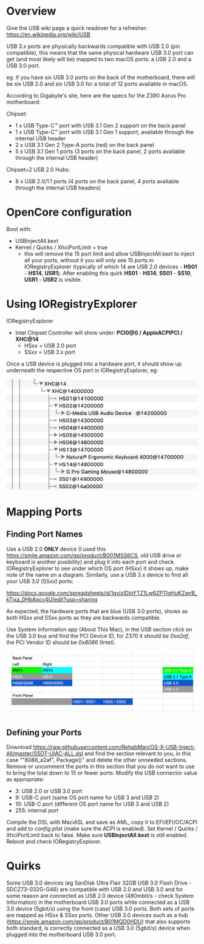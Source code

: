 # Overview

Give the USB wiki page a quick readover for a refresher: https://en.wikipedia.org/wiki/USB

USB 3.x ports are physically backwards compatible with USB 2.0 (pin compatible), this means that the same physical hardware USB 3.0 port can get (and most likely will be) mapped to two macOS ports: a USB 2.0 and a USB 3.0 port. 

eg. if you have six USB 3.0 ports on the back of the motherboard, there will be six USB 2.0 and six USB 3.0 for a total of 12 ports available in macOS. 

According to Gigabyte's site, here are the specs for the Z390 Aorus Pro motherboard:

Chipset:
* 1 x USB Type-C™ port with USB 3.1 Gen 2 support on the back panel
* 1 x USB Type-C™ port with USB 3.1 Gen 1 support, available through the internal USB header
* 2 x USB 3.1 Gen 2 Type-A ports (red) on the back panel
* 5 x USB 3.1 Gen 1 ports (3 ports on the back panel, 2 ports available through the internal USB header)

Chipset+2 USB 2.0 Hubs:
* 8 x USB 2.0/1.1 ports (4 ports on the back panel, 4 ports available through the internal USB headers)

# OpenCore configuration
Boot with:
* USBInjectAll.kext
* Kernel / Quirks / XhciPortLimit = true
  * this will remove the 15 port limit and allow USBInjectAll.kext to inject all your ports, without it you will only see 15 ports in IORegistryExplorer (typically of which 14 are USB 2.0 devices - **HS01** - **HS14**, **USR1**). After enabling this quirk **HS01** - **HS14**, **SS01** - **SS10**, **USR1** - **USR2** is visible. 
  
# Using IORegistryExplorer
IORegistryExplorer
* Intel Chipset Controller will show under: **PCI0@0 / AppleACPIPCI / XHC@14**
  * HSxx = USB 2.0 port
  * SSxx = USB 3.x port

Once a USB device is plugged into a hardware port, it should show up underneath the respective OS port in IORegistryExplorer, eg:

![IORegistryExplorer](ioreg.png)

# Mapping Ports

## Finding Port Names

Use a USB 2.0 **ONLY** device (I used this https://smile.amazon.com/gp/product/B001MSS6CS, old USB drive or keyboard is another posibility) and plug it into each port and check IORegistryExplorer to see under which OS port (HSxx) it shows up, make note of the name on a diagram. Similarly, use a USB 3.x device to find all your USB 3.0 (SSxx) ports:

https://docs.google.com/spreadsheets/d/1gyjzlDIoYTZ1Lw6ZPTIgHuKZwrB_kTjxa_0HbAqcy4U/edit?usp=sharing

As expected, the hardware ports that are blue (USB 3.0 ports), shows as both HSxx and SSxx ports as they are backwards compatible. 

Use System Information app (About This Mac), in the USB section click on the USB 3.0 bus and find the PCI Device ID, for Z370 it should be *0xa2af*, the PCI Vendor ID should be *0x8086* (Intel).

![Z390 Port Map](portmap.png)

## Defining your Ports
Download https://raw.githubusercontent.com/RehabMan/OS-X-USB-Inject-All/master/SSDT-UIAC-ALL.dsl and find the section relevant to you, in this case ""8086_a2af", Package()" and delete the other unneeded sections. Remove or uncomment the ports in this section that you do not want to use to bring the total down to 15 or fewer ports. Modify the USB connector value as appropriate:

* 3: USB 2.0 or USB 3.0 port
* 9: USB-C port (same OS port name for USB 3 and USB 2)
* 10: USB-C port (different OS port name for USB 3 and USB 2)
* 255: internal port

Compile the DSL with MaciASL and save as AML, copy it to EFI/EFI/OC/ACPI and add to *config.plist* (make sure the ACPI is enabled). Set Kernel / Quirks / XhciPortLimit back to false. Make sure **USBInjectAll.kext** is still enabled. Reboot and check IORegistryExplorer. 

# Quirks

Some USB 3.0 devices (eg SanDisk Ultra Flair 32GB USB 3.0 Flash Drive - SDCZ73-032G-G46) are compatible with USB 2.0 and USB 3.0 and for some reason are connected as USB 2.0 device (480mbit/s - check System Information) in the motherboard USB 3.0 ports while connected as a USB 3.0 device (5gbit/s) using the front (case) USB 3.0 ports. 
Both sets of ports are mapped as HSxx & SSxx ports. 
Other USB 3.0 devices such as a hub (https://smile.amazon.com/gp/product/B01MQD0HDU) that also supports both standard, is correctly connected as a USB 3.0 (5gbit/s) device when plugged into the motherboard USB 3.0 port. 